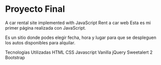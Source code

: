 # Proyecto Final
A car rental site implemented with JavaScript
Rent a car web
Esta es mi primer página realizada con JavaScript.

Es un sitio donde podes elegir fecha, hora y lugar para que se despleguen los autos disponibles para alquilar.

Tecnologías Utilizadas
HTML
CSS
Javascript Vanilla
jQuery
Sweetalert 2
Bootstrap
